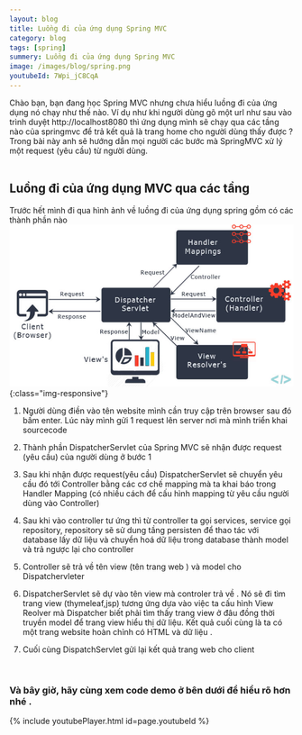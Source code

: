 ```yaml
---
layout: blog
title: Luồng đi của ứng dụng Spring MVC 
category: blog
tags: [spring]
summery: Luồng đi của ứng dụng Spring MVC 
image: /images/blog/spring.png
youtubeId: 7Wpi_jC8CqA
---
```


Chào bạn, bạn đang học Spring MVC nhưng chưa hiểu luồng đi của ứng dụng nó chạy  như thế nào. Ví dụ như khi người dùng gõ một url như sau vào trình duyệt
http://localhost8080 thì ứng dụng mình sẽ chạy qua các tầng nào của springmvc  để trả kết quả là trang home cho người dùng thấy được ?
Trong bài này anh sẽ hướng dẫn mọi người các bước mà SpringMVC xử lý một request (yêu cầu) từ người dùng. 
<br><br>
 
## Luồng đi của ứng dụng MVC qua các tầng
Trước hết mình đi qua hình ảnh về luồng đi của ứng dụng spring gồm có các thành phần nào
![Luồn đi của ứng dụng MVC  ](/images/post/spring/springmvcflow.jpg){:class="img-responsive"}

1. Người dùng điền vào tên website mình cần truy cập trên browser sau đó bấm enter. Lúc này mình gửi 1 request lên server nơi mà mình triển khai sourcecode 

2. Thành phần DispatcherServlet của  Spring MVC sẽ nhận được request (yêu cầu) của người dùng ở bước 1 

3. Sau khi nhận được request(yêu cầu) DispatcherServlet sẽ chuyển yêu cầu đó tới Controller bằng các cơ chế mapping mà ta khai báo trong Handler Mapping (có nhiều cách để cấu hình mapping từ yêu cầu 
 người dùng vào Controller)

4. Sau khi vào controller tư ứng thì từ controller ta gọi services, service gọi repository, repository sẽ sử dung tầng persisten để thao tác với database lấy dữ liệu 
và chuyển hoá dữ liệu trong database thành model và trả ngược lại cho controller

5. Controller sẽ trả về tên view (tên trang web  ) và model cho Dispatchervleter 

6. DispatcherServlet sẽ dự vào tên view mà controler trả về . Nó sẽ đi tìm trang view (thymeleaf,jsp) tương ứng dựa vào việc ta cấu hình View Reolver mà Dispatcher biết phải tìm thấy trang view ở đâu
 đồng thời truyền model để trang view hiểu thị dữ liệu. Kết quả cuối cùng là ta có một trang website hoàn chỉnh có HTML và dữ liệu .
7. Cuối cùng DispatchServlet gửi lại kết quả trang web cho client
<br>

### Và bây giờ, hãy cùng xem code demo ở bên dưới để hiểu rõ hơn nhé . 

{% include youtubePlayer.html id=page.youtubeId %}